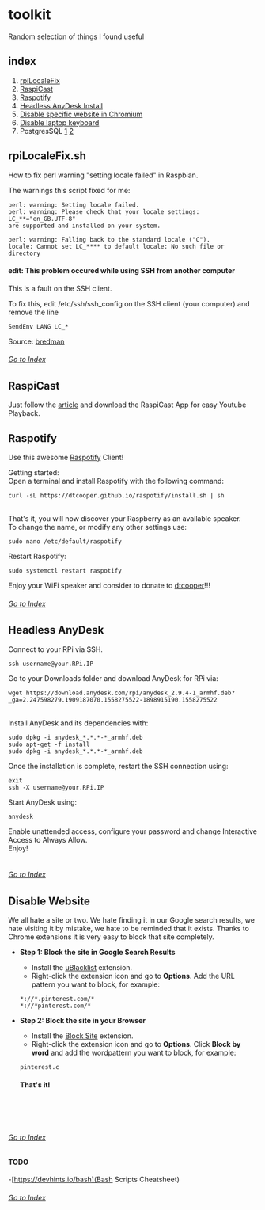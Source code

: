 # toolkit
Random selection of things I found useful 
## index

1. [rpiLocaleFix](https://github.com/gntouts/toolkit/blob/master/README.md#rpilocalefixsh)
2. [RaspiCast](https://github.com/gntouts/toolkit/blob/master/README.md#raspicast)<br>
3. [Raspotify](https://github.com/gntouts/toolkit/blob/master/README.md#raspotify)<br>
4. [Headless AnyDesk Install](https://github.com/gntouts/toolkit/blob/master/README.md#headless-anydesk)
5. [Disable specific website in Chromium](https://github.com/gntouts/toolkit/blob/master/README.md#disable-website)
6. [Disable laptop keyboard](https://blog.hostonnet.com/laptop-keyboard-ubuntu)
7. PostgresSQL [1](https://www.digitalocean.com/community/tutorials/how-to-install-and-use-postgresql-on-ubuntu-18-04) [2](https://opensource.com/article/17/10/set-postgres-database-your-raspberry-pi)

## rpiLocaleFix.sh

How to fix perl warning "setting locale failed" in Raspbian.

The warnings this script fixed for me:
```
perl: warning: Setting locale failed.
perl: warning: Please check that your locale settings:
LC_**="en_GB.UTF-8"
are supported and installed on your system.

perl: warning: Falling back to the standard locale ("C").
locale: Cannot set LC_**** to default locale: No such file or directory
```
#### **edit**: This problem occured while using SSH from another computer

This is a fault on the SSH client.

To fix this, edit /etc/ssh/ssh_config on the SSH client (your computer) and remove the line<br>
```
SendEnv LANG LC_*
```

Source: [bredman](https://www.raspberrypi.org/forums/viewtopic.php?f=50&t=11870)

###### [Go to Index](https://github.com/gntouts/toolkit/blob/master/README.md#index)

## RaspiCast

Just follow the [article](https://thepi.io/how-to-use-your-raspberry-pi-as-a-chromecast-alternative/) and download the RaspiCast App for easy Youtube Playback.

## Raspotify

Use this awesome [Raspotify](https://github.com/dtcooper/raspotify) Client! <br>

Getting started: <br>
Open a terminal and install Raspotify with the following command:
```
curl -sL https://dtcooper.github.io/raspotify/install.sh | sh
```
<br> That's it, you will now discover your Raspberry as an available speaker.<br>
To change the name, or modify any other settings use:<br>
```
sudo nano /etc/default/raspotify
```

Restart Raspotify:

```
sudo systemctl restart raspotify
```

Enjoy your WiFi speaker and consider to donate to [dtcooper](https://github.com/dtcooper/raspotify#donations)!!!
<br>

###### [Go to Index](https://github.com/gntouts/toolkit/blob/master/README.md#index)

## Headless AnyDesk
Connect to your RPi via SSH.<br>
```
ssh username@your.RPi.IP
```

Go to your Downloads folder and download AnyDesk for RPi via: 
```
wget https://download.anydesk.com/rpi/anydesk_2.9.4-1_armhf.deb?_ga=2.247598279.1909187070.1558275522-1898915190.1558275522
```
<br>Install AnyDesk and its dependencies with:
```
sudo dpkg -i anydesk_*.*.*-*_armhf.deb
sudo apt-get -f install
sudo dpkg -i anydesk_*.*.*-*_armhf.deb
```
Once the installation is complete, restart the SSH connection using:
```
exit
ssh -X username@your.RPi.IP
```
Start AnyDesk using:
```
anydesk
```
Enable unattended access, configure your password and change Interactive Access to Always Allow. 
<br>
Enjoy!
<br><br>

###### [Go to Index](https://github.com/gntouts/toolkit/blob/master/README.md#index)

## Disable Website
We all hate a site or two. We hate finding it in our Google search results, we hate visiting it by mistake, we hate to be reminded that it exists. Thanks to Chrome extensions it is very easy to block that site completely.<br>
- **Step 1: Block the site in Google Search Results**
  - Install the [uBlacklist](https://chrome.google.com/webstore/detail/ublacklist/pncfbmialoiaghdehhbnbhkkgmjanfhe "uBlacklist") extension.
  - Right-click the extension icon and go to **Options**. Add the URL pattern you want to block, for example:
  ```
  *://*.pinterest.com/*
  *://*pinterest.com/*
  ```
- **Step 2: Block the site in your Browser**
  - Install the [Block Site](https://chrome.google.com/webstore/detail/block-site-website-blocke/eiimnmioipafcokbfikbljfdeojpcgbh "Block Site - Website Blocker for Chrome™") extension.
  - Right-click the extension icon and go to **Options**. Click **Block by word** and add the wordpattern you want to block, for example:
  ```
  pinterest.c
  ```
  
    ####      That's it!
<br><br><br>

###### [Go to Index](https://github.com/gntouts/toolkit/blob/master/README.md#index)

#### TODO<br>

-[https://devhints.io/bash](Bash Scripts Cheatsheet)
###### [Go to Index](https://github.com/gntouts/toolkit/blob/master/README.md#index)
